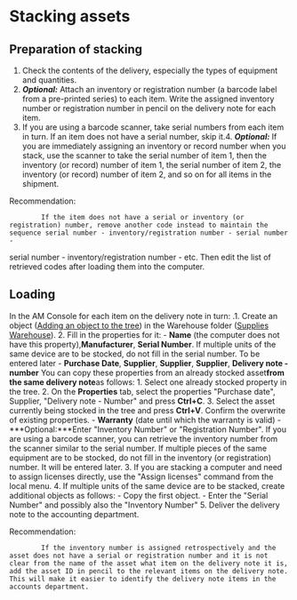 # Stacking assets
     
## Preparation of stacking

1. Check the contents of the delivery, especially the types of equipment and quantities.
2. ***Optional:*** Attach an inventory or registration number (a barcode label from a pre-printed series) to each item. Write the assigned inventory number or registration number in pencil on the delivery note for each item.
3. If you are using a barcode scanner, take serial numbers from each item in turn.
If an item does not have a serial number, skip it.4. ***Optional:*** If you are immediately assigning an inventory or record number when you stack, use the scanner to take the serial number of item 1, then the inventory (or record) number of item 1, the serial number of item 2, the inventory (or record) number of item 2, and so on for all items in the shipment.

Recommendation:

            If the item does not have a serial or inventory (or registration) number, remove another code instead to maintain the sequence serial number - inventory/registration number - serial number -
 serial number - inventory/registration number - etc. Then edit the list of retrieved codes after loading them into the computer.

## Loading
     
In the AM Console for each item on the delivery note in turn:
.1. Create an object ([Adding an object to the tree](inserting-object-in-tree)) in the Warehouse folder ([Supplies Warehouse](material-warehouse)).
2. Fill in the properties for it:
    - **Name** (the computer does not have this property),**Manufacturer**, **Serial Number**.
If multiple units of the same device are to be stocked, do not fill in the serial number. To be entered later    - **Purchase Date**, **Supplier**, **Supplier**, **Supplier**,
 **Delivery note - number**
You can copy these properties from an already stocked asset**from the same delivery note**as follows:        1. Select one already stocked property in the tree.
        2. On the **Properties** tab, select the properties "Purchase date", Supplier, "Delivery note -
 Number" and press **Ctrl+C**.
        3. Select the asset currently being stocked in the tree and press **Ctrl+V**. Confirm the overwrite of existing properties.
    - **Warranty** (date until which the warranty is valid)
    - ***Optional:***Enter "Inventory Number" or "Registration Number". If you are using a barcode scanner, you can retrieve the inventory number from the scanner similar to the serial number. If multiple pieces of the same equipment are to be stocked, do not fill in the inventory (or registration) number. It will be entered later.
3. If you are stacking a computer and need to assign licenses directly, use the "Assign licenses" command from the local menu.
4. If multiple units of the same device are to be stacked, create additional objects as follows:
    - Copy the first object.
    - Enter the "Serial Number" and possibly also the "Inventory Number"
5. Deliver the delivery note to the accounting department.

Recommendation:

            If the inventory number is assigned retrospectively and the asset does not have a serial or registration number and it is not clear from the name of the asset what item on the delivery note it is, add the asset ID in pencil to the relevant items on the delivery note. This will make it easier to identify the delivery note items in the accounts department.
